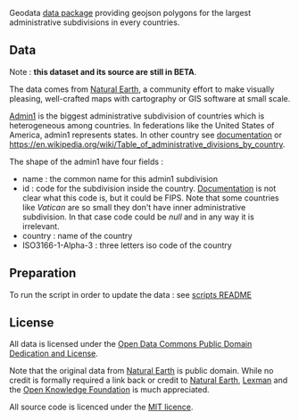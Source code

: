 Geodata [data package][datapackage] providing geojson polygons for the largest administrative subdivisions in every countries.


## Data
Note : **this dataset and its source are still in BETA**.

The data comes from [Natural Earth][naturalearth], a community effort to make visually pleasing, well-crafted maps with cartography or GIS software at small scale.

[Admin1][doc] is the biggest administrative subdivision of countries which is heterogeneous among countries. In federations like the United States 
of America, admin1 represents states. In other country see [documentation][doc] or https://en.wikipedia.org/wiki/Table_of_administrative_divisions_by_country.

The shape of the admin1 have four fields : 
* name : the common name for this admin1 subdivision
* id : code for the subdivision inside the country. [Documentation][doc] is not clear what this code is, but it could be FIPS. Note that some countries like *Vatican* are so small they don't have inner administrative subdivision. In that case code could be *null* and in any way it is irrelevant.
* country : name of the country
* ISO3166-1-Alpha-3 : three letters iso code of the country

[naturalearth]: http://www.naturalearthdata.com/
[datapackage]: http://dataprotocols.org/data-packages/
[doc]: http://www.naturalearthdata.com/downloads/10m-cultural-vectors/10m-admin-1-states-provinces/

## Preparation

To run the script in order to update the data : see [scripts README](scripts/README.md)

## License

All data is licensed under the [Open Data Commons Public Domain Dedication and License][pddl]. 

Note that the original data from [Natural Earth][naturalearth] is public domain. While no credit is 
formally required a link back or credit to [Natural Earth][naturalearth], [Lexman][lexman] and the [Open Knowledge Foundation][okfn] is much appreciated.

All source code is licenced under the [MIT licence][mit].

[mit]: https://opensource.org/licenses/MIT
[naturalearth]: http://www.naturalearthdata.com/
[pddl]: http://opendatacommons.org/licenses/pddl/1.0/
[lexman]: http://github.com/lexman
[okfn]: http://okfn.org/
